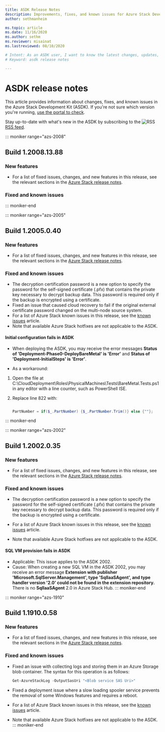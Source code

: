 ```yaml
---
title: ASDK Release Notes 
description: Improvements, fixes, and known issues for Azure Stack Development Kit (ASDK).
author: sethmanheim

ms.topic: article
ms.date: 11/16/2020
ms.author: sethm
ms.reviewer: misainat
ms.lastreviewed: 08/10/2020

# Intent: As an ASDK user, I want to know the latest changes, updates, and bug fixes to the ASDK.
# Keyword: asdk release notes

---
```



# ASDK release notes

This article provides information about changes, fixes, and known issues in the Azure Stack Development Kit (ASDK). If you're not sure which version you're running, [use the portal to check](../operator/azure-stack-updates.md).

Stay up-to-date with what's new in the ASDK by subscribing to the ![RSS](./media/asdk-release-notes/feed-icon-14x14.png) [RSS feed](https://aka.ms/asdkrss).

::: moniker range="azs-2008"
## Build 1.2008.13.88

### New features

- For a list of fixed issues, changes, and new features in this release, see the relevant sections in the [Azure Stack release notes](../operator/release-notes.md).

### Fixed and known issues

::: moniker-end

::: moniker range="azs-2005"
## Build 1.2005.0.40

### New features

- For a list of fixed issues, changes, and new features in this release, see the relevant sections in the [Azure Stack release notes](../operator/release-notes.md).

### Fixed and known issues

- The decryption certification password is a new option to specify the password for the self-signed certificate (.pfx) that contains the private key necessary to decrypt backup data. This password is required only if the backup is encrypted using a certificate.
- Fixed an issue that caused cloud recovery to fail if the original external certificate password changed on the multi-node source system. 
- For a list of Azure Stack known issues in this release, see the [known issues](../operator/known-issues.md) article.
- Note that available Azure Stack hotfixes are not applicable to the ASDK.

#### Initial configuration fails in ASDK

- When deploying the ASDK, you may receive the error messages **Status of 'Deployment-Phase0-DeployBareMetal' is 'Error'** and **Status of 'Deployment-InitialSteps' is 'Error'**.

- As a workaround:

1. Open the file at C:\CloudDeployment\Roles\PhysicalMachines\Tests\BareMetal.Tests.ps1 in any editor with a line counter, such as PowerShell ISE.

2. Replace line 822 with:

   ```powershell

   PartNumber = if($_.PartNumber) {$_.PartNumber.Trim()} else {""};

   ```  
::: moniker-end

::: moniker range="azs-2002"
## Build 1.2002.0.35

### New features

- For a list of fixed issues, changes, and new features in this release, see the relevant sections in the [Azure Stack release notes](../operator/release-notes.md).

### Fixed and known issues

- The decryption certification password is a new option to specify the password for the self-signed certificate (.pfx) that contains the private key necessary to decrypt backup data. This password is required only if the backup is encrypted using a certificate.

- For a list of Azure Stack known issues in this release, see the [known issues](../operator/known-issues.md) article.

- Note that available Azure Stack hotfixes are not applicable to the ASDK.

#### SQL VM provision fails in ASDK

- Applicable: This issue applies to the ASDK 2002.
- Cause: When creating a new SQL VM in the ASDK 2002, you may receive an error message **Extension with publisher 'Microsoft.SqlServer.Management', type 'SqlIaaSAgent', and type handler version '2.0' could not be found in the extension repository.** There is no **SqlIaaSAgent** 2.0 in Azure Stack Hub.
::: moniker-end

::: moniker range="azs-1910"
## Build 1.1910.0.58

### New features

- For a list of fixed issues, changes, and new features in this release, see the relevant sections in the [Azure Stack release notes](../operator/release-notes.md).

### Fixed and known issues

- Fixed an issue with collecting logs and storing them in an Azure Storage blob container. The syntax for this operation is as follows:

  ```powershell
  Get-AzureStackLog -OutputSasUri "<Blob service SAS Uri>"
  ``` 

- Fixed a deployment issue where a slow loading spooler service prevents the removal of some Windows features and requires a reboot.
- For a list of Azure Stack known issues in this release, see the [known issues](../operator/known-issues.md) article.
- Note that available Azure Stack hotfixes are not applicable to the ASDK.
::: moniker-end
